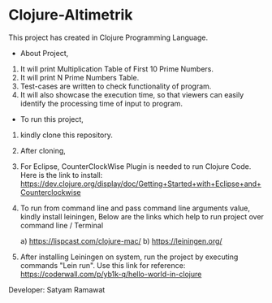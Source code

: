 # Clojure-Altimetrik

This project has created in Clojure Programming Language.
* About Project,
1) It will print Multiplication Table of First 10 Prime Numbers.
2) It will print N Prime Numbers Table.
3) Test-cases are written to check functionality of program.
4) It will also showcase the execution time, so that viewers can easily identify the processing time of input to program.

* To run this project, 
1) kindly clone this repository.
2) After cloning, 
3)    For Eclipse, CounterClockWise Plugin is needed to run Clojure Code. 
                 Here is the link to install:         https://dev.clojure.org/display/doc/Getting+Started+with+Eclipse+and+Counterclockwise
4) To run from command line and pass command line arguments value, kindly install leiningen, Below are the links which help to    run project over command line / Terminal

   a) https://lispcast.com/clojure-mac/
   b) https://leiningen.org/
5) After installing Leiningen on system, run the project by executing commands "Lein run". Use this link for reference: https://coderwall.com/p/yb1k-q/hello-world-in-clojure


Developer: Satyam Ramawat
